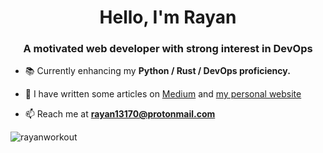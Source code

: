 <h1 align="center">Hello, I'm Rayan</h1>
<h3 align="center">A motivated web developer with strong interest in DevOps</h3>

- 📚 Currently enhancing my **Python / Rust / DevOps proficiency.**

- 📝 I have written some articles on [Medium](https://medium.com/@0xRayan) and [my personal website](https://rayan.sh/blog)

- 📫 Reach me at **rayan13170@protonmail.com**

<p><img align="center" src="https://github-readme-stats.vercel.app/api/top-langs?username=rayanworkout&show_icons=true&locale=en&layout=compact" alt="rayanworkout" /></p>
